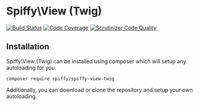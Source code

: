 # Spiffy\View (Twig)

[![Build Status](https://travis-ci.org/spiffyjr/spiffy-view-twig.svg)](https://travis-ci.org/spiffyjr/spiffy-view-twig)
[![Code Coverage](https://scrutinizer-ci.com/g/spiffyjr/spiffy-view-twig/badges/coverage.png?s=027fff13d1f4d7941e1a1a8c09d042be39c1c51e)](https://scrutinizer-ci.com/g/spiffyjr/spiffy-view-twig/)
[![Scrutinizer Code Quality](https://scrutinizer-ci.com/g/spiffyjr/spiffy-view-twig/badges/quality-score.png?s=e1cd4cb8d2ee91cad855bad56d3f2432fa46b688)](https://scrutinizer-ci.com/g/spiffyjr/spiffy-view-twig/)

## Installation
Spiffy\View (Twig) can be installed using composer which will setup any autoloading for you.

`composer require spiffy/spiffy-view-twig`

Additionally, you can download or clone the repository and setup your own autoloading.

